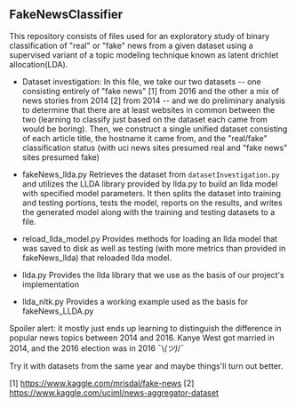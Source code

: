 ## FakeNewsClassifier
This repository consists of files used for an exploratory study of binary classification of "real" or "fake" news from a given dataset using a supervised variant of a topic modeling technique known as latent drichlet allocation(LDA).

- Dataset investigation:
In this file, we take our two datasets -- one consisting entirely of "fake news" [1] from 2016 and the other a mix of news stories from 2014 [2] from 2014 -- and we do preliminary analysis to determine that there are at least websites in common between the two (learning to classify just based on the dataset each came from would be boring). Then, we construct a single unified dataset consisting of each article title, the hostname it came from, and the "real/fake" classification status (with uci news sites presumed real and "fake news" sites presumed fake)

- fakeNews_llda.py
Retrieves the dataset from `datasetInvestigation.py` and utilizes the LLDA library provided by llda.py to build an llda model with specified model parameters. It then splits the dataset into training and testing portions, tests the model, reports on the results, and writes the generated model along with the training and testing datasets to a file.

- reload_llda_model.py
Provides methods for loading an llda model that was saved to disk as well as testing (with more metrics than provided in fakeNews_llda) that reloaded llda model.

- llda.py
Provides the llda library that we use as the basis of our project's implementation

- llda_nltk.py
Provides a working example used as the basis for fakeNews_LLDA.py

Spoiler alert: it mostly just ends up learning to distinguish the difference in popular news topics between 2014 and 2016. Kanye West got married in 2014, and the 2016 election was in 2016 ¯\\_(ツ)_/¯

Try it with datasets from the same year and maybe things'll turn out better.

[1] https://www.kaggle.com/mrisdal/fake-news
[2] https://www.kaggle.com/uciml/news-aggregator-dataset
